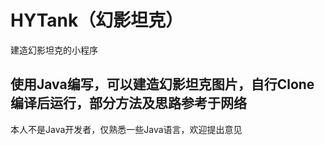 # HYTank（幻影坦克）
建造幻影坦克的小程序

## 使用Java编写，可以建造幻影坦克图片，自行Clone编译后运行，部分方法及思路参考于网络

本人不是Java开发者，仅熟悉一些Java语言，欢迎提出意见